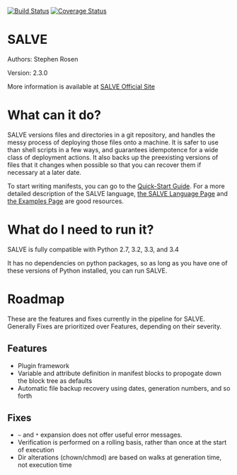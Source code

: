 [![Build Status](https://travis-ci.org/sirosen/SALVE.svg?branch=dev)](https://travis-ci.org/sirosen/SALVE)
[![Coverage Status](https://coveralls.io/repos/sirosen/SALVE/badge.png?branch=dev)](https://coveralls.io/r/sirosen/SALVE?branch=dev)

SALVE
=====

Authors: Stephen Rosen

Version: 2.3.0

More information is available at [SALVE Official Site](http://salve.sirosen.net/ "SALVE")

What can it do?
===============

SALVE versions files and directories in a git repository, and handles the messy process of deploying those files onto a machine.
It is safer to use than shell scripts in a few ways, and guarantees idempotence for a wide class of deployment actions.
It also backs up the preexisting versions of files that it changes when possible so that you can recover them if necessary at a later date.

To start writing manifests, you can go to the [Quick-Start Guide](http://salve.sirosen.net/quickstart.html "SALVE Quick-Start").
For a more detailed description of the SALVE language, [the SALVE Language Page](http://salve.sirosen.net/lang.html "SALVE Language") and [the Examples Page](http://salve.sirosen.net/examples.html "SALVE Examples") are good resources.

What do I need to run it?
=========================

SALVE is fully compatible with Python 2.7, 3.2, 3.3, and 3.4

It has no dependencies on python packages, so as long as you have one of these
versions of Python installed, you can run SALVE.

Roadmap
=======

These are the features and fixes currently in the pipeline for SALVE.
Generally Fixes are prioritized over Features, depending on their severity.

Features
--------
 - Plugin framework
 - Variable and attribute definition in manifest blocks to propogate down the block tree as defaults
 - Automatic file backup recovery using dates, generation numbers, and so forth

Fixes
-----
 - `~` and `*` expansion does not offer useful error messages.
 - Verification is performed on a rolling basis, rather than once at the start of execution
 - Dir alterations (chown/chmod) are based on walks at generation time, not execution time

